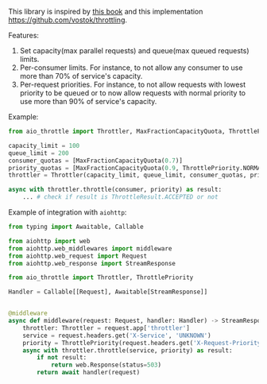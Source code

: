 This library is inspired by [this book](https://landing.google.com/sre/sre-book/chapters/handling-overload/) and this implementation https://github.com/vostok/throttling.

Features:
1. Set capacity(max parallel requests) and queue(max queued requests) limits.
1. Per-consumer limits. For instance, to not allow any consumer to use more than 70% of service's capacity.
1. Per-request priorities. For instance, to not allow requests with lowest priority to be queued or to now allow requests with normal priority to use more than 90% of service's capacity. 

Example:
```python
from aio_throttle import Throttler, MaxFractionCapacityQuota, ThrottlePriority, ThrottleResult

capacity_limit = 100
queue_limit = 200
consumer_quotas = [MaxFractionCapacityQuota(0.7)]
priority_quotas = [MaxFractionCapacityQuota(0.9, ThrottlePriority.NORMAL)]
throttler = Throttler(capacity_limit, queue_limit, consumer_quotas, priority_quotas)

async with throttler.throttle(consumer, priority) as result:
    ... # check if result is ThrottleResult.ACCEPTED or not
```


Example of integration with `aiohttp`:
```python
from typing import Awaitable, Callable

from aiohttp import web
from aiohttp.web_middlewares import middleware
from aiohttp.web_request import Request
from aiohttp.web_response import StreamResponse

from aio_throttle import Throttler, ThrottlePriority

Handler = Callable[[Request], Awaitable[StreamResponse]]


@middleware
async def middleware(request: Request, handler: Handler) -> StreamResponse:
    throttler: Throttler = request.app['throttler']
    service = request.headers.get('X-Service', 'UNKNOWN')
    priority = ThrottlePriority(request.headers.get('X-Request-Priority', ThrottlePriority.NORMAL))
    async with throttler.throttle(service, priority) as result:
        if not result:
            return web.Response(status=503)
        return await handler(request)
```
